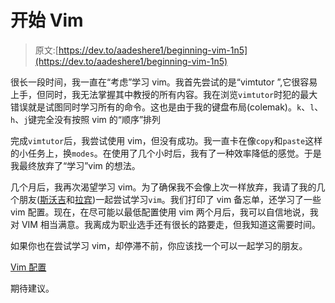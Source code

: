 # 开始 Vim

> 原文:[https://dev.to/aadeshere1/beginning-vim-1n5](https://dev.to/aadeshere1/beginning-vim-1n5)

很长一段时间，我一直在“考虑”学习 vim。我首先尝试的是“vimtutor ”,它很容易上手，但同时，我无法掌握其中教授的所有内容。我在浏览`vimtutor`时犯的最大错误就是试图同时学习所有的命令。这也是由于我的键盘布局(colemak)。`k`、`l`、`h`、`j`键完全没有按照 vim 的“顺序”排列

完成`vimtutor`后，我尝试使用 vim，但没有成功。我一直卡在像`copy`和`paste`这样的小任务上，换`modes`。在使用了几个小时后，我有了一种效率降低的感觉。于是我最终放弃了“学习”vim 的想法。

几个月后，我再次渴望学习 vim。为了确保我不会像上次一样放弃，我请了我的几个朋友([斯沃吉](https://github.com/swojeet)和[拉宾](https://github.com/rabingaire))一起尝试学习`vim`。我们打印了 vim 备忘单，还学习了一些 vim 配置。现在，在尽可能以最低配置使用 vim 两个月后，我可以自信地说，我对 VIM 相当满意。我离成为职业选手还有很长的路要走，但我知道这需要时间。

如果你也在尝试学习 vim，却停滞不前，你应该找一个可以一起学习的朋友。

[Vim 配置](https://github.com/aadeshere1/dotfiles/blob/master/.vimrc)

期待建议。